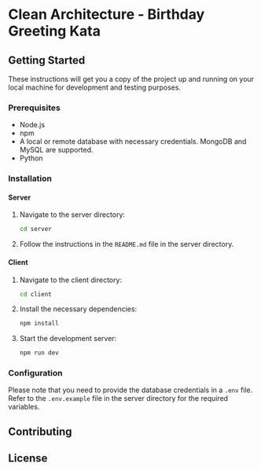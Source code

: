 
# Clean Architecture - Birthday Greeting Kata

## Getting Started

These instructions will get you a copy of the project up and running on your local machine for development and testing purposes.

### Prerequisites

- Node.js
- npm
- A local or remote database with necessary credentials. MongoDB and MySQL are supported.
- Python

### Installation

#### Server

1. Navigate to the server directory:

   ```sh
   cd server
   ```

2. Follow the instructions in the `README.md` file in the server directory.

#### Client

1. Navigate to the client directory:

   ```sh
   cd client
   ```

2. Install the necessary dependencies:

   ```sh
   npm install
   ```

3. Start the development server:

   ```sh
   npm run dev
   ```

### Configuration

Please note that you need to provide the database credentials in a `.env` file. Refer to the `.env.example` file in the server directory for the required variables.

## Contributing

## License
